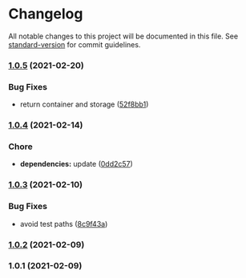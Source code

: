 # Changelog

All notable changes to this project will be documented in this file. See [standard-version](https://github.com/conventional-changelog/standard-version) for commit guidelines.

### [1.0.5](https://github.com/devtin/duck-storage-di/compare/v1.0.4...v1.0.5) (2021-02-20)


### Bug Fixes

* return container and storage ([52f8bb1](https://github.com/devtin/duck-storage-di/commit/52f8bb1d749c718540545651953a2330d9fd1d81))

### [1.0.4](https://github.com/devtin/duck-storage-di/compare/v1.0.3...v1.0.4) (2021-02-14)


### Chore

* **dependencies:** update ([0dd2c57](https://github.com/devtin/duck-storage-di/commit/0dd2c57813216f36db333b0c60717bfaa56b7e35))

### [1.0.3](https://github.com/devtin/duck-storage-di/compare/v1.0.2...v1.0.3) (2021-02-10)


### Bug Fixes

* avoid test paths ([8c9f43a](https://github.com/devtin/duck-storage-di/commit/8c9f43a6977fbec6bb1860b2bfc7ef5d011b4bc4))

### [1.0.2](https://github.com/devtin/duck-storage-di/compare/v1.0.1...v1.0.2) (2021-02-09)

### 1.0.1 (2021-02-09)
